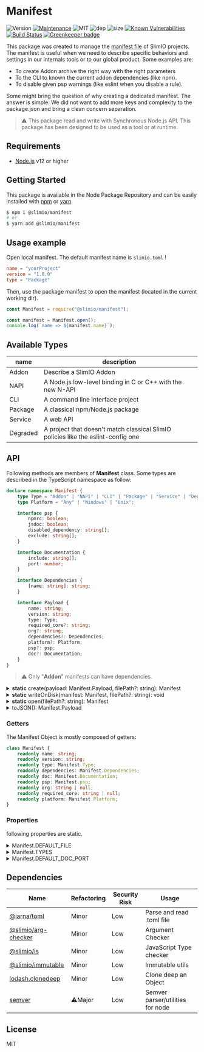 # Manifest

![Version](https://img.shields.io/badge/dynamic/json.svg?url=https://raw.githubusercontent.com/SlimIO/Manifest/master/package.json?token=Aeue0OHXB6Ozx8agcA1fkbEC6bCdL6epks5cearKwA%3D%3D&query=$.version&label=Version)
[![Maintenance](https://img.shields.io/badge/Maintained%3F-yes-green.svg)](https://github.com/SlimIO/Manifest/commit-activity)
![MIT](https://img.shields.io/github/license/mashape/apistatus.svg)
![dep](https://img.shields.io/david/SlimIO/Manifest.svg)
![size](https://img.shields.io/bundlephobia/min/@slimio/manifest.svg)
[![Known Vulnerabilities](https://snyk.io/test/github/SlimIO/Manifest/badge.svg?targetFile=package.json)](https://snyk.io/test/github/SlimIO/Manifest?targetFile=package.json)
[![Build Status](https://travis-ci.com/SlimIO/Manifest.svg?branch=master)](https://travis-ci.com/SlimIO/Manifest)
[![Greenkeeper badge](https://badges.greenkeeper.io/SlimIO/Manifest.svg)](https://greenkeeper.io/)

This package was created to manage the [manifest file](https://en.wikipedia.org/wiki/Manifest_file) of SlimIO projects. The manifest is useful when we need to describe specific behaviors and settings in our internals tools or to our global product. Some examples are:

- To create Addon archive the right way with the right parameters
- To the CLI to known the current addon dependencies (like npm).
- To disable given psp warnings (like eslint when you disable a rule).

Some might bring the question of why creating a dedicated manifest. The answer is simple: We did not want to add more keys and complexity to the package.json and bring a clean concern separation.

> ⚠️ This package read and write with Synchronous Node.js API. This package has been designed to be used as a tool or at runtime.

## Requirements
- [Node.js](https://nodejs.org/en/) v12 or higher

## Getting Started

This package is available in the Node Package Repository and can be easily installed with [npm](https://docs.npmjs.com/getting-started/what-is-npm) or [yarn](https://yarnpkg.com).

```bash
$ npm i @slimio/manifest
# or
$ yarn add @slimio/manifest
```

## Usage example
Open local manifest. The default manifest name is `slimio.toml` !

```toml
name = "yourProject"
version = "1.0.0"
type = "Package"
```

Then, use the package manifest to open the manifest (located in the current working dir).
```js
const Manifest = require("@slimio/manifest");

const manifest = Manifest.open();
console.log(`name => ${manifest.name}`);
```

## Available Types

| name | description |
| --- | --- |
| Addon | Describe a SlimIO Addon |
| NAPI | A Node.js low-level binding in C or C++ with the new N-API |
| CLI | A command line interface project |
| Package | A classical npm/Node.js package |
| Service | A web API |
| Degraded | A project that doesn't match classical SlimIO policies like the eslint-config one |

## API
Following methods are members of **Manifest** class. Some types are described in the TypeScript namespace as follow:

```ts
declare namespace Manifest {
    type Type = "Addon" | "NAPI" | "CLI" | "Package" | "Service" | "Degraded";
    type Platform = "Any" | "Windows" | "Unix";

    interface psp {
        npmrc: boolean;
        jsdoc: boolean;
        disabled_dependency: string[];
        exclude: string[];
    }

    interface Documentation {
        include: string[];
        port: number;
    }

    interface Dependencies {
        [name: string]: string;
    }

    interface Payload {
        name: string;
        version: string;
        type: Type;
        required_core?: string;
        org?: string;
        dependencies?: Dependencies;
        platform?: Platform;
        psp?: psp;
        doc?: Documentation;
    }
}
```

> ⚠️ Only "**Addon**" manifests can have dependencies.

<details>
    <summary><b>static</b> create(payload: Manifest.Payload, filePath?: string): Manifest</summary>

Create a new manifest at given **filePath** (The default value is equal to **Manifest.DEFAULT_FILE**). The manifest file must not exist, else the method will throw an Error.

```js
const { strictEqual } = require("assert");
const { existsSync } = require("fs");

const Manifest = require("@slimio/manifest");

const manifest = Manifest.create({
    name: "project",
    version: "1.0.0",
    type: "NAPI"
});
strictEqual(existsSync(Manifest.DEFAULT_FILE), true);
console.log(manifest.toJSON());
```

<br />
</details>

<details>
    <summary><b>static</b> writeOnDisk(manifest: Manifest, filePath?: string): void</summary>

Write a Manifest Object on the disk.
```js
const Manifest = require("@slimio/manifest");

const manifest = Manifest.open();
// Do your work here... update manifest

Manifest.writeOnDisk(manifest);
```

<br />
</details>

<details>
    <summary><b>static</b> open(filePath?: string): Manifest</summary>

Read and parse local .toml manifest file. The method return a complete Manifest Object (it will throw if something is wrong). The default value for filePath will be **Manifest.DEFAULT_FILE**.
```js
const Manifest = require("@slimio/manifest");

const manifest = Manifest.open();
console.log(manifest.toJSON());
```

<br />
</details>

<details><summary>toJSON(): Manifest.Payload</summary>

Return the Manifest Object as a JavaScript object (JSON compatible).
```js
const Manifest = require("@slimio/manifest");

const manifest = Manifest.open();
console.log(manifest.toJSON());
console.log(JSON.stringify(manifest));
```

<br />
</details>

### Getters

The Manifest Object is mostly composed of getters:

```ts
class Manifest {
    readonly name: string;
    readonly version: string;
    readonly type: Manifest.Type;
    readonly dependencies: Manifest.Dependencies;
    readonly doc: Manifest.Documentation;
    readonly psp: Manifest.psp;
    readonly org: string | null;
    readonly required_core: string | null;
    readonly platform: Manifest.Platform;
}
```

### Properties

following properties are static.

<details><summary>Manifest.DEFAULT_FILE</summary>
<br />

```js
const { join } = require("path");

Manifest.DEFAULT_FILE = join(process.cwd(), "slimio.toml");
```

<br />
</details>

<details><summary>Manifest.TYPES</summary>
<br />

Readonly Sets of available string types.
```js
Manifest.TYPES = Object.freeze(new Set(["Addon", "NAPI", "CLI", "Package", "Service"]));
```

<br />
</details>

<details><summary>Manifest.DEFAULT_DOC_PORT</summary>
<br />

Default documentation port (equal to **2000** by default).

<br />
</details>

## Dependencies

|Name|Refactoring|Security Risk|Usage|
|---|---|---|---|
|[@iarna/toml](https://github.com/iarna/iarna-toml#readme)|Minor|Low|Parse and read .toml file|
|[@slimio/arg-checker](https://github.com/SlimIO/arg-checker)|Minor|Low|Argument Checker|
|[@slimio/is](https://github.com/SlimIO/is)|Minor|Low|JavaScript Type checker|
|[@slimio/immutable](https://github.com/SlimIO/Immutable#readme)|Minor|Low|Immutable utils|
|[lodash.clonedeep](https://github.com/lodash/lodash)|Minor|Low|Clone deep an Object|
|[semver](https://github.com/npm/node-semver)|⚠️Major|Low|Semver parser/utilities for node|

## License
MIT
